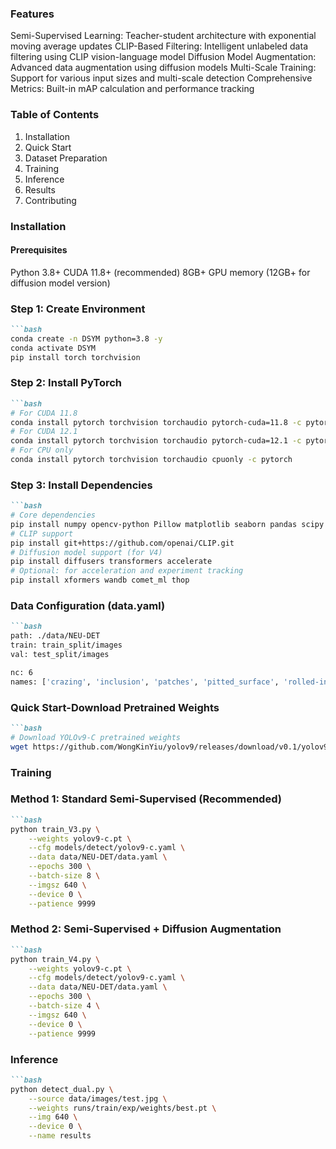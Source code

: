### Features
Semi-Supervised Learning: Teacher-student architecture with exponential moving average updates
CLIP-Based Filtering: Intelligent unlabeled data filtering using CLIP vision-language model
Diffusion Model Augmentation: Advanced data augmentation using diffusion models
Multi-Scale Training: Support for various input sizes and multi-scale detection
Comprehensive Metrics: Built-in mAP calculation and performance tracking

### Table of Contents
1. Installation
2. Quick Start
3. Dataset Preparation
4. Training
5. Inference
6. Results
7. Contributing

### Installation
#### Prerequisites
Python 3.8+
CUDA 11.8+ (recommended)
8GB+ GPU memory (12GB+ for diffusion model version)

### Step 1: Create Environment
```markdown
```bash
conda create -n DSYM python=3.8 -y
conda activate DSYM
pip install torch torchvision
```

### Step 2: Install PyTorch
```markdown
```bash
# For CUDA 11.8
conda install pytorch torchvision torchaudio pytorch-cuda=11.8 -c pytorch -c nvidia
# For CUDA 12.1
conda install pytorch torchvision torchaudio pytorch-cuda=12.1 -c pytorch -c nvidia
# For CPU only
conda install pytorch torchvision torchaudio cpuonly -c pytorch
```

### Step 3: Install Dependencies
```markdown
```bash
# Core dependencies
pip install numpy opencv-python Pillow matplotlib seaborn pandas scipy scikit-learn tqdm PyYAML tensorboard
# CLIP support
pip install git+https://github.com/openai/CLIP.git
# Diffusion model support (for V4)
pip install diffusers transformers accelerate
# Optional: for acceleration and experiment tracking
pip install xformers wandb comet_ml thop
```

### Data Configuration (data.yaml)
```markdown
```bash
path: ./data/NEU-DET
train: train_split/images
val: test_split/images

nc: 6
names: ['crazing', 'inclusion', 'patches', 'pitted_surface', 'rolled-in_scale', 'scratches']
```

### Quick Start-Download Pretrained Weights
```markdown
```bash
# Download YOLOv9-C pretrained weights
wget https://github.com/WongKinYiu/yolov9/releases/download/v0.1/yolov9-c.pt
```

### Training
### Method 1: Standard Semi-Supervised (Recommended)
```markdown
```bash
python train_V3.py \
    --weights yolov9-c.pt \
    --cfg models/detect/yolov9-c.yaml \
    --data data/NEU-DET/data.yaml \
    --epochs 300 \
    --batch-size 8 \
    --imgsz 640 \
    --device 0 \
    --patience 9999
```

### Method 2: Semi-Supervised + Diffusion Augmentation
```markdown
```bash
python train_V4.py \
    --weights yolov9-c.pt \
    --cfg models/detect/yolov9-c.yaml \
    --data data/NEU-DET/data.yaml \
    --epochs 300 \
    --batch-size 4 \
    --imgsz 640 \
    --device 0 \
    --patience 9999
```

### Inference
```markdown
```bash
python detect_dual.py \
    --source data/images/test.jpg \
    --weights runs/train/exp/weights/best.pt \
    --img 640 \
    --device 0 \
    --name results
```

